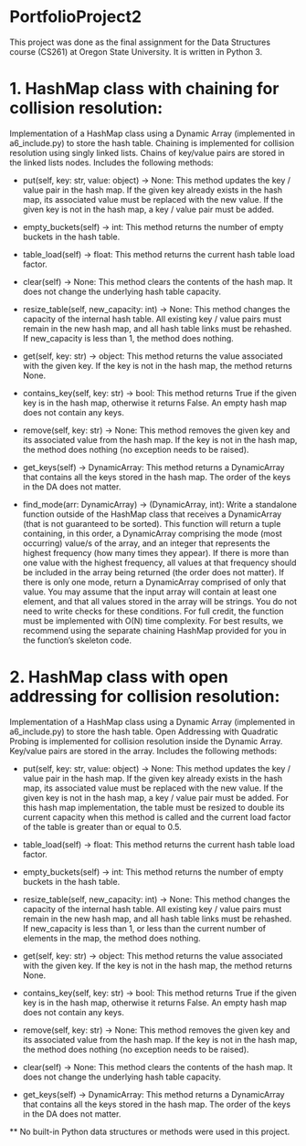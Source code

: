 # PortfolioProject2

This project was done as the final assignment for the Data Structures course (CS261) at Oregon State University. It is written in Python 3. 

# 1. HashMap class with chaining for collision resolution:

Implementation of a HashMap class using a Dynamic Array (implemented in a6_include.py) to store the hash table. Chaining is implemented for collision resolution using singly linked lists. Chains of key/value pairs are stored in the linked lists nodes. Includes the following methods: 

* put(self, key: str, value: object) -> None:
This method updates the key / value pair in the hash map. If the given key already exists in the hash map, its associated value must be replaced with the new value. If the given key is not in the hash map, a key / value pair must be added.

* empty_buckets(self) -> int:
This method returns the number of empty buckets in the hash table.

* table_load(self) -> float:
This method returns the current hash table load factor.

* clear(self) -> None:
This method clears the contents of the hash map. It does not change the underlying hash table capacity.

* resize_table(self, new_capacity: int) -> None:
This method changes the capacity of the internal hash table. All existing key / value pairs must remain in the new hash map, and all hash table links must be rehashed. If new_capacity is less than 1, the method does nothing.

* get(self, key: str) -> object:
This method returns the value associated with the given key. If the key is not in the hash map, the method returns None.

* contains_key(self, key: str) -> bool:
This method returns True if the given key is in the hash map, otherwise it returns False. An empty hash map does not contain any keys.

* remove(self, key: str) -> None:
This method removes the given key and its associated value from the hash map. If the key is not in the hash map, the method does nothing (no exception needs to be raised).

* get_keys(self) -> DynamicArray:
This method returns a DynamicArray that contains all the keys stored in the hash map. The order of the keys in the DA does not matter.

* find_mode(arr: DynamicArray) -> (DynamicArray, int):
Write a standalone function outside of the HashMap class that receives a DynamicArray (that is not guaranteed to be sorted). This function will return a tuple containing, in this order, a DynamicArray comprising the mode (most occurring) value/s of the array, and an integer that represents the highest frequency (how many times they appear).
If there is more than one value with the highest frequency, all values at that frequency should be included in the array being returned (the order does not matter). If there is only one mode, return a DynamicArray comprised of only that value.
You may assume that the input array will contain at least one element, and that all values stored in the array will be strings. You do not need to write checks for these conditions.
For full credit, the function must be implemented with O(N) time complexity. For best results, we recommend using the separate chaining HashMap provided for you in the function’s skeleton code.

# 2. HashMap class with open addressing for collision resolution:

Implementation of a HashMap class using a Dynamic Array (implemented in a6_include.py) to store the hash table. Open Addressing with Quadratic Probing is implemented for collision resolution inside the Dynamic Array. Key/value pairs are stored in the array. Includes the following methods: 

* put(self, key: str, value: object) -> None:
This method updates the key / value pair in the hash map. If the given key already exists in the hash map, its associated value must be replaced with the new value. If the given key is not in the hash map, a key / value pair must be added. For this hash map implementation, the table must be resized to double its current
capacity when this method is called and the current load factor of the table is greater than or equal to 0.5.

* table_load(self) -> float:
This method returns the current hash table load factor.

* empty_buckets(self) -> int:
This method returns the number of empty buckets in the hash table.

* resize_table(self, new_capacity: int) -> None:
This method changes the capacity of the internal hash table. All existing key / value pairs must remain in the new hash map, and all hash table links must be rehashed. If new_capacity is less than 1, or less than the current number of elements in the map, the method does nothing.

* get(self, key: str) -> object:
This method returns the value associated with the given key. If the key is not in the hash map, the method returns None.

* contains_key(self, key: str) -> bool:
This method returns True if the given key is in the hash map, otherwise it returns False. An empty hash map does not contain any keys.

* remove(self, key: str) -> None:
This method removes the given key and its associated value from the hash map. If the key is not in the hash map, the method does nothing (no exception needs to be raised).

* clear(self) -> None:
This method clears the contents of the hash map. It does not change the underlying hash table capacity.

* get_keys(self) -> DynamicArray:
This method returns a DynamicArray that contains all the keys stored in the hash map. The order of the keys in the DA does not matter.


** No built-in Python data structures or methods were used in this project.
